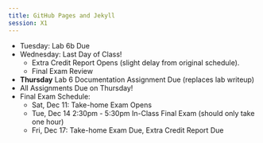 ```yaml
---
title: GitHub Pages and Jekyll 
session: X1
---
```

* Tuesday: Lab 6b Due
* Wednesday: Last Day of Class!
    * Extra Credit Report Opens (slight delay from original schedule).
    * Final Exam Review
* **Thursday** Lab 6 Documentation Assignment Due (replaces lab writeup)
* All Assignments Due on Thursday!
* Final Exam Schedule:
    * Sat, Dec 11: Take-home Exam Opens
    * Tue, Dec 14 2:30pm - 5:30pm In-Class Final Exam (should only take one hour)
    * Fri, Dec 17: Take-home Exam Due, Extra Credit Report Due